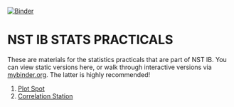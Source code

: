 [![Binder](https://mybinder.org/badge_logo.svg)](https://mybinder.org/v2/gh/esdalmaijer/Cambridge_NST_IB_statistics/master)

NST IB STATS PRACTICALS
=======================

These are materials for the statistics practicals that are part of NST IB. You can view static versions here, or walk through interactive versions via [mybinder.org](https://hub.mybinder.org/user/esdalmaijer-cam-t_ib_statistics-evam5a45/tree). The latter is highly recommended!

1. [Plot Spot](01_plot_spot.ipynb)
2. [Correlation Station](02_correlation_station.ipynb)


